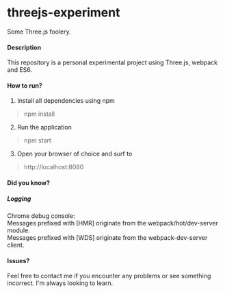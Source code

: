 # threejs-experiment
Some Three.js foolery.

#### Description
This repository is a personal experimental project using Three.js, webpack and ES6.

#### How to run?
1. Install all dependencies using npm
> npm install
2. Run the application
> npm start
3. Open your browser of choice and surf to
> http://localhost:8080

#### Did you know?
##### Logging
Chrome debug console:  
Messages prefixed with [HMR] originate from the webpack/hot/dev-server module.  
Messages prefixed with [WDS] originate from the webpack-dev-server client.

#### Issues?
Feel free to contact me if you encounter any problems or see something incorrect. I'm always looking to learn.
